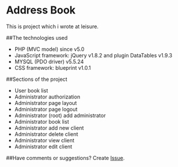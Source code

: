 # Address Book
This is project which i wrote at leisure.

##The technologies used
* PHP (MVC model) since v5.0
* JavaScript framework: jQuery v1.8.2 and plugin DataTables v1.9.3
* MYSQL (PDO driver) v5.5.24
* CSS framework: blueprint v1.0.1

##Sections of the project
* User book list
* Administrator authorization
* Administrator page layout
* Administrator page logout
* Administrator (root) add administrator
* Administrator book list
* Administrator add new client
* Administrator delete client
* Administrator view client
* Administrator edit client

##Have comments or suggestions?
Create [Issue](https://github.com/Nytla/address-book/issues).
